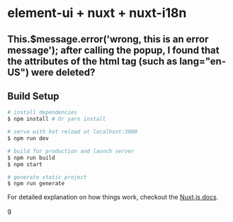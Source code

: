 # element-ui + nuxt + nuxt-i18n
## This.$message.error('wrong, this is an error message'); after calling the popup, I found that the attributes of the html tag (such as lang="en-US") were deleted?



## Build Setup

``` bash
# install dependencies
$ npm install # Or yarn install

# serve with hot reload at localhost:3000
$ npm run dev

# build for production and launch server
$ npm run build
$ npm start

# generate static project
$ npm run generate
```

For detailed explanation on how things work, checkout the [Nuxt.js docs](https://github.com/nuxt/nuxt.js).


g
